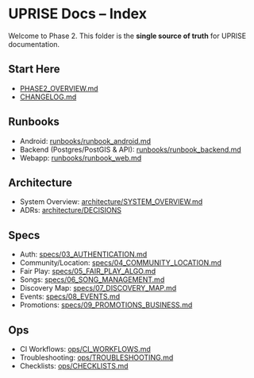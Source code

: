# UPRISE Docs – Index

Welcome to Phase 2. This folder is the **single source of truth** for UPRISE documentation.

## Start Here
- [PHASE2_OVERVIEW.md](./PHASE2_OVERVIEW.md)
- [CHANGELOG.md](./CHANGELOG.md)

## Runbooks
- Android: [runbooks/runbook_android.md](./runbooks/runbook_android.md)
- Backend (Postgres/PostGIS & API): [runbooks/runbook_backend.md](./runbooks/runbook_backend.md)
- Webapp: [runbooks/runbook_web.md](./runbooks/runbook_web.md)

## Architecture
- System Overview: [architecture/SYSTEM_OVERVIEW.md](./architecture/SYSTEM_OVERVIEW.md)
- ADRs: [architecture/DECISIONS](./architecture/DECISIONS)

## Specs
- Auth: [specs/03_AUTHENTICATION.md](./specs/03_AUTHENTICATION.md)
- Community/Location: [specs/04_COMMUNITY_LOCATION.md](./specs/04_COMMUNITY_LOCATION.md)
- Fair Play: [specs/05_FAIR_PLAY_ALGO.md](./specs/05_FAIR_PLAY_ALGO.md)
- Songs: [specs/06_SONG_MANAGEMENT.md](./specs/06_SONG_MANAGEMENT.md)
- Discovery Map: [specs/07_DISCOVERY_MAP.md](./specs/07_DISCOVERY_MAP.md)
- Events: [specs/08_EVENTS.md](./specs/08_EVENTS.md)
- Promotions: [specs/09_PROMOTIONS_BUSINESS.md](./specs/09_PROMOTIONS_BUSINESS.md)

## Ops
- CI Workflows: [ops/CI_WORKFLOWS.md](./ops/CI_WORKFLOWS.md)
- Troubleshooting: [ops/TROUBLESHOOTING.md](./ops/TROUBLESHOOTING.md)
- Checklists: [ops/CHECKLISTS.md](./ops/CHECKLISTS.md)
